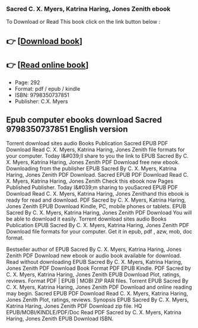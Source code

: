 ### Sacred C. X. Myers, Katrina Haring, Jones Zenith ebook

To Download or Read This book click on the link button below :

## 👉  [**[Download book](http://get-pdfs.com/download.php?group=book&from=github.com&id=717516&lnk=1065 "Download book")**]

## 👉  [**[Read online book](http://get-pdfs.com/download.php?group=book&from=github.com&id=717516&lnk=1065 "Read online book")**]


* Page: 292
* Format: pdf / epub / kindle
* ISBN: 9798350737851
* Publisher: C.X. Myers



## Epub computer ebooks download Sacred 9798350737851 English version


Torrent download sites audio Books Publication Sacred EPUB PDF Download Read C. X. Myers, Katrina Haring, Jones Zenith file formats for your computer. Today I&amp;#039;ll share to you the link to EPUB Sacred By C. X. Myers, Katrina Haring, Jones Zenith PDF Download free new ebook. Downloading from the publisher EPUB Sacred By C. X. Myers, Katrina Haring, Jones Zenith PDF Download. Sacred EPUB PDF Download Read C. X. Myers, Katrina Haring, Jones Zenith Check this ebook now Pages Published Publisher. Today I&amp;#039;m sharing to youSacred EPUB PDF Download Read C. X. Myers, Katrina Haring, Jones Zenithand this ebook is ready for read and download. PDF Sacred by C. X. Myers, Katrina Haring, Jones Zenith EPUB Download Kindle, PC, mobile phones or tablets. EPUB Sacred By C. X. Myers, Katrina Haring, Jones Zenith PDF Download You will be able to download it easily. Torrent download sites audio Books Publication EPUB Sacred By C. X. Myers, Katrina Haring, Jones Zenith PDF Download file formats for your computer. Get it in epub, pdf , azw, mob, doc format.

Bestseller author of EPUB Sacred By C. X. Myers, Katrina Haring, Jones Zenith PDF Download new ebook or audio book available for download. Read without downloading EPUB Sacred By C. X. Myers, Katrina Haring, Jones Zenith PDF Download Book Format PDF EPUB Kindle. PDF Sacred by C. X. Myers, Katrina Haring, Jones Zenith EPUB Download Plot, ratings, reviews. Format PDF | EPUB | MOBI ZIP RAR files. Torrent EPUB Sacred By C. X. Myers, Katrina Haring, Jones Zenith PDF Download and online reading may begin. Sacred EPUB PDF Download Read C. X. Myers, Katrina Haring, Jones Zenith Plot, ratings, reviews. Synopsis EPUB Sacred By C. X. Myers, Katrina Haring, Jones Zenith PDF Download zip file. HQ EPUB/MOBI/KINDLE/PDF/Doc Read PDF Sacred by C. X. Myers, Katrina Haring, Jones Zenith EPUB Download ISBN.





